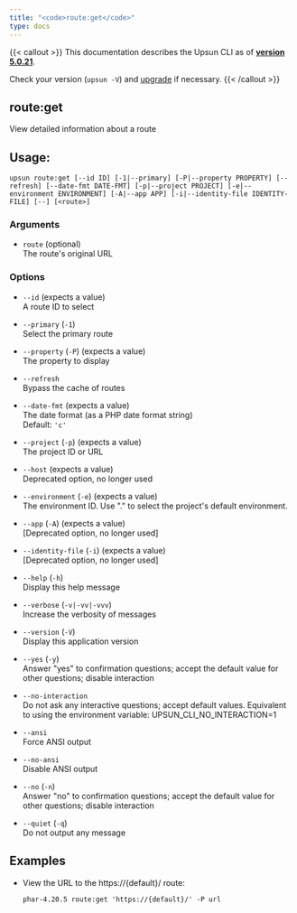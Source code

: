 ```yaml
---
title: "<code>route:get</code>"
type: docs
---
```


{{< callout >}}
  This documentation describes the Upsun CLI as of **[version 5.0.21](https://github.com/platformsh/cli/releases/tag/5.0.21)**.
  
  Check your version (`upsun -V`) and [upgrade](/cli/#upgrade-the-cli) if necessary.
{{< /callout >}}

route:get
---------
View detailed information about a route

## Usage:

```
upsun route:get [--id ID] [-1|--primary] [-P|--property PROPERTY] [--refresh] [--date-fmt DATE-FMT] [-p|--project PROJECT] [-e|--environment ENVIRONMENT] [-A|--app APP] [-i|--identity-file IDENTITY-FILE] [--] [<route>]
```

### Arguments

* `route` (optional)  
  The route's original URL

### Options

* `--id` (expects a value)  
  A route ID to select

* `--primary` (`-1`)  
  Select the primary route

* `--property` (`-P`) (expects a value)  
  The property to display

* `--refresh`  
  Bypass the cache of routes

* `--date-fmt` (expects a value)  
  The date format (as a PHP date format string)  
  Default: `'c'`

* `--project` (`-p`) (expects a value)  
  The project ID or URL

* `--host` (expects a value)  
  Deprecated option, no longer used

* `--environment` (`-e`) (expects a value)  
  The environment ID. Use "." to select the project's default environment.

* `--app` (`-A`) (expects a value)  
  [Deprecated option, no longer used]

* `--identity-file` (`-i`) (expects a value)  
  [Deprecated option, no longer used]

* `--help` (`-h`)  
  Display this help message

* `--verbose` (`-v|-vv|-vvv`)  
  Increase the verbosity of messages

* `--version` (`-V`)  
  Display this application version

* `--yes` (`-y`)  
  Answer "yes" to confirmation questions; accept the default value for other questions; disable interaction

* `--no-interaction`  
  Do not ask any interactive questions; accept default values. Equivalent to using the environment variable: UPSUN_CLI_NO_INTERACTION=1

* `--ansi`  
  Force ANSI output

* `--no-ansi`  
  Disable ANSI output

* `--no` (`-n`)  
  Answer "no" to confirmation questions; accept the default value for other questions; disable interaction

* `--quiet` (`-q`)  
  Do not output any message

## Examples

* View the URL to the https://{default}/ route:  
  ```
  phar-4.20.5 route:get 'https://{default}/' -P url
  ```


